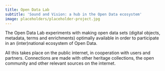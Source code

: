 ```yaml
---
title: Open Data Lab
subtitle: 'Sound and Vision: a hub in the Open Data ecosystem'
image: placeholders/placeholder-project.jpg
---
```


The Open Data Lab experiments with making open data sets (digital objects, metadata, terms and enrichments) optimally available in order to participate in an (inter)national ecosystem of Open Data.

All this takes place on the public internet, in cooperation with users and partners. Connections are made with other heritage collections, the open community and other relevant sources on the internet.
